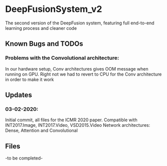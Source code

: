 # DeepFusionSystem_v2
The second version of the DeepFusion system, featuring full end-to-end learning process and cleaner code

## Known Bugs and TODOs

### Problems with the Convolutional architecture:
In our hardware setup, Conv architectures gives OOM message when running on GPU.
Right not we had to revert to CPU for the Conv architecture in order to make it work

## Updates

### 03-02-2020: 
Initial commit, all files for the ICMR 2020 paper.
Compatible with INT2017.Image, INT2017.Video, VSD2015.Video
Network architectures: Dense, Attention and Convolutional



## Files
-to be completed-
